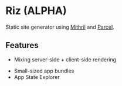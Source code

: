 # Riz (ALPHA)
Static site generator using [Mithril](https://mithril.js.org) and [Parcel](https://parceljs.org).

## Features
- Mixing server-side + client-side rendering
<!-- - SPA-like experience using [Pill](https://github.com/rumkin/pill). -->
- Small-sized app bundles
- App State Explorer